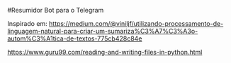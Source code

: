
#Resumidor Bot para o Telegram

Inspirado em: https://medium.com/@viniljf/utilizando-processamento-de-linguagem-natural-para-criar-um-sumariza%C3%A7%C3%A3o-autom%C3%A1tica-de-textos-775cb428c84e

https://www.guru99.com/reading-and-writing-files-in-python.html
